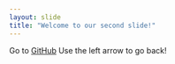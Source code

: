 ```yaml
---
layout: slide
title: "Welcome to our second slide!"
---
```

Go to [GitHub](http://github.com)
Use the left arrow to go back!
